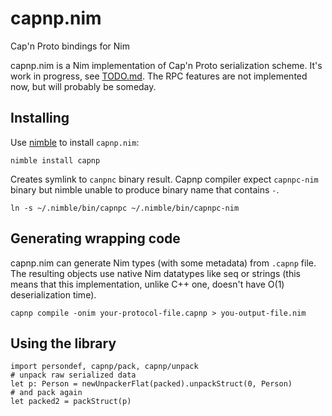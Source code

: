 # capnp.nim
Cap'n Proto bindings for Nim

capnp.nim is a Nim implementation of Cap'n Proto serialization scheme. It's work in progress, see [TODO.md](TODO.md). The RPC features are not implemented now, but will probably be someday.

## Installing

Use [nimble](https://github.com/nim-lang/nimble) to install `capnp.nim`:

```
nimble install capnp
```

Creates symlink to `canpnc` binary result. Capnp compiler expect `capnpc-nim` binary
but nimble unable to produce binary name that contains `-`.

```
ln -s ~/.nimble/bin/capnpc ~/.nimble/bin/capnpc-nim
```

## Generating wrapping code

capnp.nim can generate Nim types (with some metadata) from `.capnp` file. The resulting objects use native Nim datatypes like seq or strings (this means that this implementation, unlike C++ one, doesn't have O(1) deserialization time). 

```
capnp compile -onim your-protocol-file.capnp > you-output-file.nim
```

## Using the library 

```
import persondef, capnp/pack, capnp/unpack
# unpack raw serialized data
let p: Person = newUnpackerFlat(packed).unpackStruct(0, Person)
# and pack again
let packed2 = packStruct(p)
```

